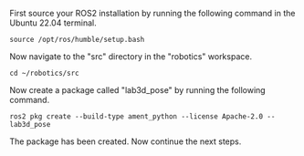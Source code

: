 
First source your ROS2 installation by running the following command in the Ubuntu 22.04 terminal.

```Linux
source /opt/ros/humble/setup.bash
```
Now navigate to the "src" directory in the "robotics" workspace.

```Linux
cd ~/robotics/src
```

Now create a package called "lab3d_pose" by running the following command.

```Linux
ros2 pkg create --build-type ament_python --license Apache-2.0 -- lab3d_pose
```

The package has been created. Now continue the next steps.

